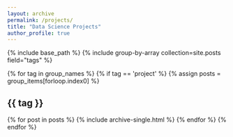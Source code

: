 ```yaml
---
layout: archive
permalink: /projects/
title: "Data Science Projects"
author_profile: true
---
```


{% include base_path %}
{% include group-by-array collection=site.posts field="tags" %}

{% for tag in group_names %}
{% if tag == 'project' %}
  {% assign posts = group_items[forloop.index0] %}
  <h2 id="{{ tag | slugify }}" class="archive__subtitle">{{ tag }}</h2>
  {% for post in posts %}
    {% include archive-single.html %}
  {% endfor %}
{% endfor %}
